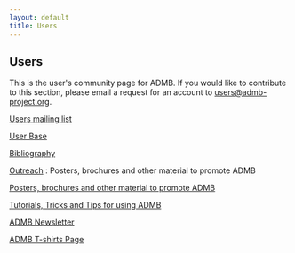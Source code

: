```yaml
---
layout: default
title: Users
---
```


Users
-----

This is the user's community page for ADMB. If you would like to contribute to this section, please email a request for an account to users@admb-project.org.

[Users mailing list](users-mailing-list.html)

[User Base]()

[Bibliography](bibliography/)

[Outreach]()
: Posters, brochures and other material to promote ADMB

[Posters, brochures and other material to promote ADMB]()

[Tutorials, Tricks and Tips for using ADMB]()

[ADMB Newsletter]()

[ADMB T-shirts Page]()
